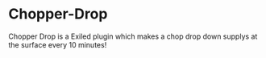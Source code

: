 # Chopper-Drop
Chopper Drop is a Exiled plugin which makes a chop drop down supplys at the surface every 10 minutes!
